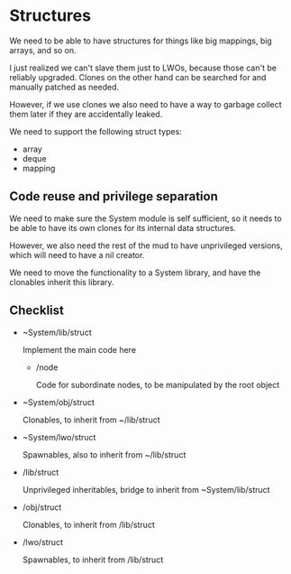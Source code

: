 # Structures

We need to be able to have structures for things like big mappings, big
arrays, and so on.

I just realized we can't slave them just to LWOs, because those can't be
reliably upgraded.  Clones on the other hand can be searched for and
manually patched as needed.

However, if we use clones we also need to have a way to garbage collect
them later if they are accidentally leaked.

We need to support the following struct types:

* array
* deque
* mapping

## Code reuse and privilege separation

We need to make sure the System module is self sufficient, so it needs to
be able to have its own clones for its internal data structures.

However, we also need the rest of the mud to have unprivileged versions,
which will need to have a nil creator.

We need to move the functionality to a System library, and have the
clonables inherit this library.

## Checklist

* ~System/lib/struct

  Implement the main code here

  * /node

    Code for subordinate nodes, to be manipulated by the root object

* ~System/obj/struct

  Clonables, to inherit from ~/lib/struct

* ~System/lwo/struct

  Spawnables, also to inherit from ~/lib/struct

* /lib/struct

  Unprivileged inheritables, bridge to inherit from ~System/lib/struct

* /obj/struct

  Clonables, to inherit from /lib/struct

* /lwo/struct

  Spawnables, to inherit from /lib/struct

